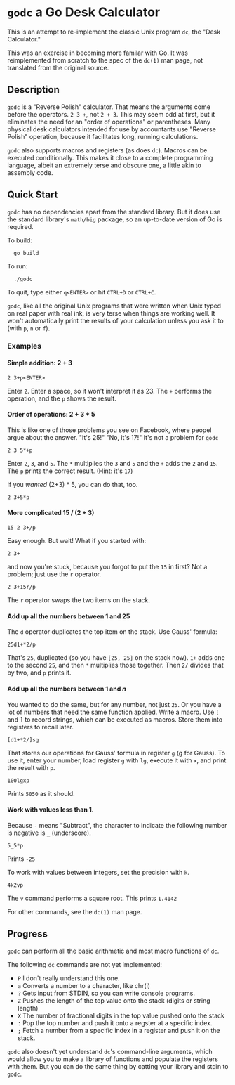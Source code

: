 # `godc` a Go Desk Calculator

This is an attempt to re-implement the classic Unix program `dc`, the "Desk Calculator."

This was an exercise in becoming more familar with Go. It was
reimplemented from scratch to the spec of the `dc(1)` man page, not translated from the original source.

## Description

`godc` is a "Reverse Polish" calculator. That means the arguments come before the operators. `2 3 +`, not `2 + 3`. This may seem odd at first,
but it eliminates the need for an "order of operations" or parentheses. Many physical desk calculators intended for use by accountants use
"Reverse Polish" operation, because it facilitates long, running calculations.

`godc` also supports macros and registers (as does `dc`). Macros can be executed conditionally. This makes it close to a complete programming language, albeit an extremely
terse and obscure one, a little akin to assembly code. 

## Quick Start

`godc` has no dependencies apart from the standard library. But it does use the standard library's `math/big` package, so an up-to-date version of Go is required.

To build:

```
  go build
```

To run:
```
  ./godc
```

To quit, type either `q<ENTER>` or hit `CTRL+D` or `CTRL+C`.

`godc`, like all the original Unix programs that were written when Unix typed on real paper with real ink, is very terse when things are working well.
It won't automatically print the results of your calculation unless you ask it to (with `p`, `n` or `f`).

### Examples

#### Simple addition: 2 + 3

```
2 3+p<ENTER>
```

Enter `2`. Enter a space, so it won't interpret it as 23. The `+` performs the operation, and the `p` shows the result.

#### Order of operations: 2 + 3 * 5

This is like one of those problems you see on Facebook, where peopel argue about the answer. "It's 25!" "No, it's 17!"
It's not a problem for `godc`

```
2 3 5*+p
```

Enter `2`, `3`, and `5`. The `*` multiplies the `3` and `5` and the `+` adds the `2` and `15`. The `p` prints the correct
result. (Hint: it's `17`)

If you _wanted_ (2+3) * 5, you can do that, too.

```
2 3+5*p
```

#### More complicated 15 / (2 + 3)

```
15 2 3+/p
```
Easy enough. But wait! What if you started with:

```
2 3+
```

and now you're stuck, because you forgot to put the `15` in first? Not a problem; just use the `r` operator.

```
2 3+15r/p
```

The `r` operator swaps the two items on the stack.

#### Add up all the numbers between 1 and 25

The `d` operator duplicates the top item on the stack. Use Gauss' formula:

```
25d1+*2/p
```

That's `25`, duplicated (so you have `[25, 25]` on the stack now). `1+` adds one to the second `25`, and then `*` multiplies those together.
Then `2/` divides that by two, and `p` prints it.

#### Add up all the numbers between 1 and _n_

You wanted to do the same, but for any number, not just `25`. Or you have a lot of numbers that need the same function applied.
Write a macro. Use `[` and `]` to record strings, which can be executed as macros. Store them into registers to recall later.

```
[d1+*2/]sg
```

That stores our operations for Gauss' formula in register `g` (g for Gauss). To use it, enter your number, load register `g` with `lg`, execute it with `x`, and print the result with `p`.

```
100lgxp
```

Prints `5050` as it should.

#### Work with values less than 1.

Because `-` means "Subtract", the character to indicate the following number is negative is `_` (underscore).

```
5_5*p
```

Prints `-25`

To work with values between integers, set the precision with `k`.

```
4k2vp
```

The `v` command performs a square root. This prints `1.4142`

For other commands, see the `dc(1)` man page.

## Progress

`godc` can perform all the basic arithmetic and most macro functions of `dc`.

The following `dc` commands are not yet implemented:

- `P` I don't really understand this one.
- `a` Converts a number to a character, like chr(i)
- `?` Gets input from STDIN, so you can write console programs.
- `Z` Pushes the length of the top value onto the stack (digits or string length)
- `X` The number of fractional digits in the top value pushed onto the stack
- `:` Pop the top number and push it onto a regster at a specific index.
- `;` Fetch a number from a specific index in a register and push it on the stack.

`godc` also doesn't yet understand `dc`'s command-line arguments, which would
allow you to make a library of functions and populate the registers with them.
But you can do the same thing by catting your library and stdin to `godc`.